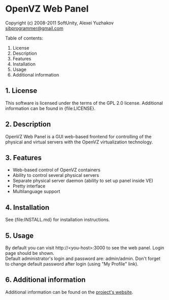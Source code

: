 # OpenVZ Web Panel


Copyright (c) 2008-2011 SoftUnity, Alexei Yuzhakov <sibprogrammer@gmail.com>

Table of contents:
1. License
2. Description
3. Features
4. Installation
5. Usage
6. Additional information


## 1. License

This software is licensed under the terms of the GPL 2.0 license. 
Additional information can be found in {file:LICENSE}.


## 2. Description

OpenVZ Web Panel is a GUI web-based frontend for controlling of the physical 
and virtual servers with the OpenVZ virtualization technology.


## 3. Features

* Web-based control of OpenVZ containers
* Ability to control several physical servers
* Separate physical server daemon (ability to set up panel inside VE)
* Pretty interface
* Multilanguage support


## 4. Installation

See {file:INSTALL.md} for installation instructions.


## 5. Usage

By default you can visit http://&lt;you-host&gt;:3000 to see the web panel. Login 
page should be shown.  
Default administrator's login and password are: admin/admin. Don't forget to
change default password after login (using "My Profile" link).


## 6. Additional information

Additional information can be found on the [project's website](http://code.google.com/p/ovz-web-panel/).

